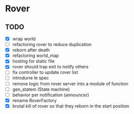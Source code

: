 # Rover

## TODO
- [x] wrap world
- [ ] refactoring rover to reduce duplication
- [x] reborn after death
- [x] refactoring world_map 
- [x] hosting for static file
- [x] rover should trap exit to notify others
- [ ] fix controller to update rover list
- [ ] introdurre le spec
- [ ] remove logic from rover server into a module of function
- [ ] gen_statem (State machine)
- [ ] behavior per notification (announcer)
- [x] rename RoverFactory
- [x] brutal kill of rover so that they reborn in the start position 